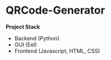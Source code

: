 # QRCode-Generator

**Project Stack** 
- Backend (Python)
- GUI (Eel)
- Frontend (Javascript, HTML, CSS)
